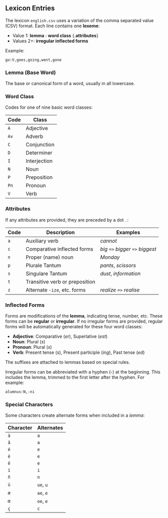 ## Lexicon Entries

The lexicon `english.csv` uses a variation of the comma separated value (CSV)
format.  Each line contains one **lexeme**:

* Value 1: **lemma** : **word class** {.**attributes**}
* Values 2+: **irregular inflected forms**

Example:

```
go:V,goes,going,went,gone
```

### Lemma (Base Word)

The base or canonical form of a word, usually in all lowercase.

### Word Class

Codes for one of nine basic word classes:

| Code | Class        |
|------|--------------|
| `A`  | Adjective    |
| `Av` | Adverb       |
| `C`  | Conjunction  |
| `D`  | Determiner   |
| `I`  | Interjection |
| `N`  | Noun         |
| `P`  | Preposition  |
| `Pn` | Pronoun      |
| `V`  | Verb         |

### Attributes

If any attributes are provided, they are preceded by a dot `.`:

| Code | Description                    | Examples
|------|--------------------------------|----------------------
| `a`  | Auxiliary verb                 | _cannot_
| `c`  | Comparative inflected forms    | _big_ `=>` _bigger_ `=>` _biggest_
| `n`  | Proper (name) noun             | _Monday_
| `p`  | Plurale Tantum                 | _pants_, _scissors_
| `s`  | Singulare Tantum               | _dust_, _information_
| `t`  | Transitive verb or preposition |
| `z`  | Alternate `-ize`, etc. forms   | _realize_ `=>` _realise_

### Inflected Forms

Forms are modifications of the **lemma**, indicating tense, number, etc.
These forms can be **regular** or **irregular**.  If no irregular forms are
provided, regular forms will be automatically generated for these four word
classes:

- **Adjective**: Comparative (*er*), Superlative (*est*)
- **Noun**: Plural (*s*)
- **Pronoun**: Plural (*s*)
- **Verb**: Present tense (*s*), Present participle (*ing*),
            Past tense (*ed*)

The suffixes are attached to lemmas based on special rules.

Irregular forms can be abbreviated with a hyphen (\-) at the beginning.  This
includes the lemma, trimmed to the first letter after the hyphen.
For example:

```
alumnus:N,-ni
```

### Special Characters

Some characters create alternate forms when included in a *lemma*:

| Character | Alternates |
|-----------|------------|
| `à`       | `a`        |
| `â`       | `a`        |
| `é`       | `e`        |
| `è`       | `e`        |
| `ê`       | `e`        |
| `ï`       | `i`        |
| `ñ`       | `n`        |
| `ü`       | `ue`, `u`  |
| `æ`       | `ae`, `e`  |
| `œ`       | `oe`, `e`  |
| `ç`       | `c`        |
